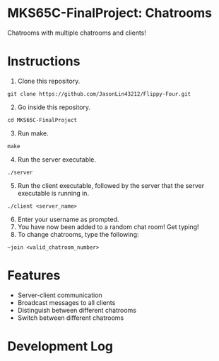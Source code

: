 # MKS65C-FinalProject: Chatrooms
Chatrooms with multiple chatrooms and clients!
# Instructions
1. Clone this repository.
```
git clone https://github.com/JasonLin43212/Flippy-Four.git
```
2. Go inside this repository.
```
cd MKS65C-FinalProject
```
3. Run make.
```
make
```
4. Run the server executable.
```
./server
```
5. Run the client executable, followed by the server that the server executable is running in.
```
./client <server_name>
```
6. Enter your username as prompted.
7. You have now been added to a random chat room! Get typing!
8. To change chatrooms, type the following:
```
~join <valid_chatroom_number>
```
# Features
* Server-client communication
* Broadcast messages to all clients
* Distinguish between different chatrooms
* Switch between different chatrooms
# Development Log
